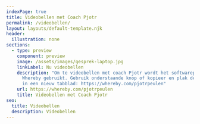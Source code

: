 ```yaml
---
indexPage: true
title: Videobellen met Coach Pjotr
permalink: /videobellen/
layout: layouts/default-template.njk
header:
  illustration: none
sections:
  - type: preview
    component: preview
    image: /assets/images/gesprek-laptop.jpg
    linkLabel: Nu videobellen
    description: "Om te videobellen met coach Pjotr wordt het softwareprogramma
      Whereby gebruikt. Gebruik onderstaande knop of kopieer en plak deze link
      in een nieuw tabblad: https://whereby.com/pjotrpeulen"
    url: https://whereby.com/pjotrpeulen
    title: Videobellen met Coach Pjotr
seo:
  title: Videobellen
  description: Videobellen
---
```

